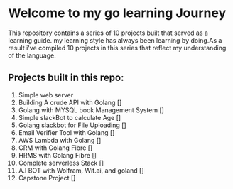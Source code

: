 # Welcome to my go learning Journey

This repository contains a series of 10 projects built that served as a learning guide.
my learning style has always been learning by doing.As a result i've compiled 10 projects in this series that reflect my understanding of the language.

## Projects built in this repo:
1. Simple web server
2. Building A crude API with Golang []
3. Golang with MYSQL book Management System []
4. Simple slackBot to calculate Age []
5. Golang slackbot for File Uploading []
6. Email Verifier Tool with Golang []
7. AWS Lambda with Golang []
8. CRM with Golang Fibre []
9. HRMS with Golang Fibre []
10. Complete serverless Stack []
11. A.I BOT with Wolfram, Wit.ai, and goland []
12. Capstone Project []
